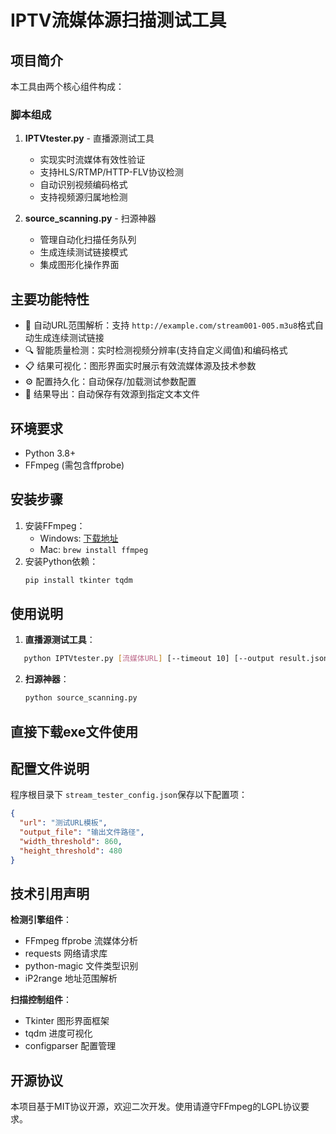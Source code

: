 # IPTV流媒体源扫描测试工具

## 项目简介

本工具由两个核心组件构成：

### 脚本组成

1. **IPTVtester.py** - 直播源测试工具

   - 实现实时流媒体有效性验证
   - 支持HLS/RTMP/HTTP-FLV协议检测
   - 自动识别视频编码格式
   - 支持视频源归属地检测
2. **source_scanning.py** - 扫源神器

   - 管理自动化扫描任务队列
   - 生成连续测试链接模式
   - 集成图形化操作界面

## 主要功能特性

- 🚀 自动URL范围解析：支持 `http://example.com/stream001-005.m3u8`格式自动生成连续测试链接
- 🔍 智能质量检测：实时检测视频分辨率(支持自定义阈值)和编码格式
- 📋 结果可视化：图形界面实时展示有效流媒体源及技术参数
- ⚙️ 配置持久化：自动保存/加载测试参数配置
- 📁 结果导出：自动保存有效源到指定文本文件

## 环境要求

- Python 3.8+
- FFmpeg (需包含ffprobe)

## 安装步骤

1. 安装FFmpeg：
   - Windows: [下载地址](https://www.gyan.dev/ffmpeg/builds/)
   - Mac: `brew install ffmpeg`
2. 安装Python依赖：
   ```bash
   pip install tkinter tqdm
   ```

## 使用说明

1. **直播源测试工具**：

```bash
   python IPTVtester.py [流媒体URL] [--timeout 10] [--output result.json]
```

2. **扫源神器**：

   ```bash
   python source_scanning.py
   ```

## 直接下载exe文件使用

## 配置文件说明

程序根目录下 `stream_tester_config.json`保存以下配置项：

```json
{
  "url": "测试URL模板",
  "output_file": "输出文件路径",
  "width_threshold": 860,
  "height_threshold": 480
}
```

## 技术引用声明

**检测引擎组件**：

- FFmpeg ffprobe 流媒体分析
- requests 网络请求库
- python-magic 文件类型识别
- iP2range 地址范围解析

**扫描控制组件**：

- Tkinter 图形界面框架
- tqdm 进度可视化
- configparser 配置管理

## 开源协议

本项目基于MIT协议开源，欢迎二次开发。使用请遵守FFmpeg的LGPL协议要求。
